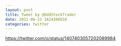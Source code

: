 ```yaml
--- 
layout: post 
title: Tweet by @OddStockTrader 
date: 2021-06-22 1624386016 
categories: twitter 
--- 
```

https://twitter.com/o/status/1407403057202089984